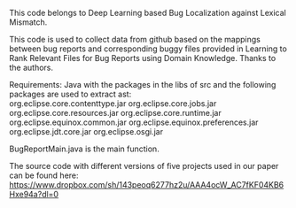 This code belongs to Deep Learning based Bug Localization against Lexical Mismatch.

This code is used to collect data from github based on the mappings between bug reports and corresponding buggy files provided in Learning to Rank Relevant Files for Bug Reports using Domain Knowledge. Thanks to the authors. 

Requirements: Java with the packages in the libs of src and the following packages are used to extract ast:  
       org.eclipse.core.contenttype.jar
       org.eclipse.core.jobs.jar
       org.eclipse.core.resources.jar
       org.eclipse.core.runtime.jar
       org.eclipse.equinox.common.jar
       org.eclipse.equinox.preferences.jar
       org.eclipse.jdt.core.jar
       org.eclipse.osgi.jar

BugReportMain.java is the main function.

The source code with different versions of five projects used in our paper can be found here: https://www.dropbox.com/sh/143peoq6277hz2u/AAA4ocW_AC7fKF04KB6Hxe94a?dl=0
